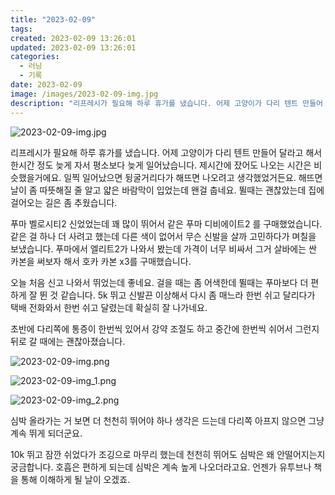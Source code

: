 ```yaml
---
title: "2023-02-09"
tags:
created: 2023-02-09 13:26:01
updated: 2023-02-09 13:26:01
categories:
  - 러닝
  - 기록
date: 2023-02-09
image: /images/2023-02-09-img.jpg
description: "리프레시가 필요해 하루 휴가를 냈습니다. 어제 고양이가 다리 텐트 만들어 달라고 해서 한시간 정도 늦게 자서 평소보다 늦게 일어났습니다. 제시간에 잤어도 나오는 시간은 비슷했을거에요. 일찍 일어났으면 뒹굴거리다가 해뜨면 나오려고 생각했었거든요. 해뜨면 날이 좀 따뜻해질 줄 알고 얇은 바"
---
```


![2023-02-09-img.jpg](/images/2023-02-09-img.jpg)
 
 

리프레시가 필요해 하루 휴가를 냈습니다. 어제 고양이가 다리 텐트 만들어 달라고 해서 한시간 정도 늦게 자서 평소보다 늦게 일어났습니다. 제시간에 잤어도 나오는 시간은 비슷했을거에요. 일찍 일어났으면 뒹굴거리다가 해뜨면 나오려고 생각했었거든요. 
해뜨면 날이 좀 따뜻해질 줄 알고 얇은 바람막이 입었는데 왠걸 춥네요. 뛸때는 괜찮았는데 집에 걸어오는 길은 좀 추웠습니다.

푸마 벨로시티2 신었었는데 꽤 많이 뛰어서 같은 푸마 디비에이트2 를 구매했었습니다. 같은 걸 하나 더 사려고 했는데 다른 색이 없어서 무슨 신발을 살까 고민하다가 며칠을 보냈습니다. 푸마에서 엘리트2가 나와서 봤는데 가격이 너무 비싸서 그거 살바에는 싼 카본을 써보자 해서 호카 카본 x3를 구매했습니다.

오늘 처음 신고 나와서 뛰었는데 좋네요. 걸을 때는 좀 어색한데 뛸때는 푸마보다 더 편하게 잘 뛴 것 같습니다. 5k 뛰고 신발끈 이상해서 다시 좀 매느라 한번 쉬고 달리다가 택배 전화와서 한번 쉬고 달렸는데 확실히 잘 나가네요.

초반에 다리쪽에 통증이 한번씩 있어서 강약 조절도 하고 중간에 한번씩 쉬어서 그런지 뒤로 갈 때에는 괜찮아졌습니다.

 
 ![2023-02-09-img.png](/images/2023-02-09-img.png)
 
 

 
 ![2023-02-09-img_1.png](/images/2023-02-09-img_1.png)
 
 

 
 ![2023-02-09-img_2.png](/images/2023-02-09-img_2.png)
 
 

심박 올라가는 거 보면 더 천천히 뛰어야 하나 생각은 드는데 다리쪽 아프지 않으면 그냥 계속 뛰게 되더군요.

10k 뛰고 잠깐 쉬었다가 조깅으로 마무리 했는데 천천히 뛰어도 심박은 왜 안떨어지는지 궁금합니다. 호흡은 편하게 되는데 심박은 계속 높게 나오더라고요. 언젠가 유투브나 책을 통해 이해하게 될 날이 오겠죠.
